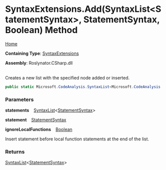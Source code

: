 # SyntaxExtensions\.Add\(SyntaxList\<StatementSyntax>, StatementSyntax, Boolean\) Method

[Home](../../../../README.md)

**Containing Type**: [SyntaxExtensions](../README.md)

**Assembly**: Roslynator\.CSharp\.dll

\
Creates a new list with the specified node added or inserted\.

```csharp
public static Microsoft.CodeAnalysis.SyntaxList<Microsoft.CodeAnalysis.CSharp.Syntax.StatementSyntax> Add(this Microsoft.CodeAnalysis.SyntaxList<Microsoft.CodeAnalysis.CSharp.Syntax.StatementSyntax> statements, Microsoft.CodeAnalysis.CSharp.Syntax.StatementSyntax statement, bool ignoreLocalFunctions)
```

### Parameters

**statements** &ensp; [SyntaxList](https://docs.microsoft.com/en-us/dotnet/api/microsoft.codeanalysis.syntaxlist-1)\<[StatementSyntax](https://docs.microsoft.com/en-us/dotnet/api/microsoft.codeanalysis.csharp.syntax.statementsyntax)>

**statement** &ensp; [StatementSyntax](https://docs.microsoft.com/en-us/dotnet/api/microsoft.codeanalysis.csharp.syntax.statementsyntax)

**ignoreLocalFunctions** &ensp; [Boolean](https://docs.microsoft.com/en-us/dotnet/api/system.boolean)

Insert statement before local function statements at the end of the list\.

### Returns

[SyntaxList](https://docs.microsoft.com/en-us/dotnet/api/microsoft.codeanalysis.syntaxlist-1)\<[StatementSyntax](https://docs.microsoft.com/en-us/dotnet/api/microsoft.codeanalysis.csharp.syntax.statementsyntax)>

